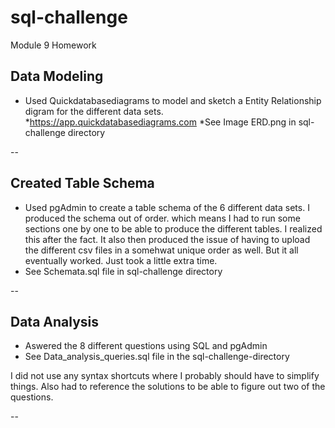 # sql-challenge
Module 9 Homework

## Data Modeling 
* Used Quickdatabasediagrams to model and sketch a Entity Relationship digram for the different data sets.
*https://app.quickdatabasediagrams.com
*See Image ERD.png in sql-challenge directory

--
## Created Table Schema 
* Used pgAdmin to create a table schema of the 6 different data sets. I produced the schema out of order. which means I had to run some sections one by one to be able to produce the different tables. I realized this after the fact. It also then produced the issue of having to upload the different csv files in a somehwat unique order as well. But it all eventually worked. Just took a little extra time.
* See Schemata.sql file in sql-challenge directory

--
## Data Analysis

* Aswered the 8 different questions using SQL and pgAdmin
* See Data_analysis_queries.sql file in the sql-challenge-directory

I did not use any syntax shortcuts where I probably should have to simplify things. Also had to reference the solutions to be able to figure out two of the questions. 

--
